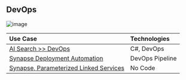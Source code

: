 ## DevOps

![image](https://user-images.githubusercontent.com/44923999/185972867-64465cc3-0769-4045-bc5d-672f573854c7.png)

Use Case | Technologies
:----- | :-----
[AI Search >> DevOps](AISearch_DevOps.md) | C#, DevOps<br>
[Synapse Deployment Automation](DevOps_SynapseDeploymentAutomation.md) | DevOps Pipeline<br>
[Synapse, Parameterized Linked Services](DevOps_SynapseDeploy_usingParameterizedLinkedServices.md) | No Code<br>

